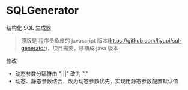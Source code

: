 # SQLGenerator

结构化 SQL 生成器

> 原版是 程序员鱼皮的 javascript 版本(https://github.com/liyupi/sql-generator)，项目需要，移植成 java 版本

修改

- 动态参数分隔符由 "|||" 改为 ","
- 动态、静态参数结合，改为动态参数优先，实现用静态参数配置默认值
